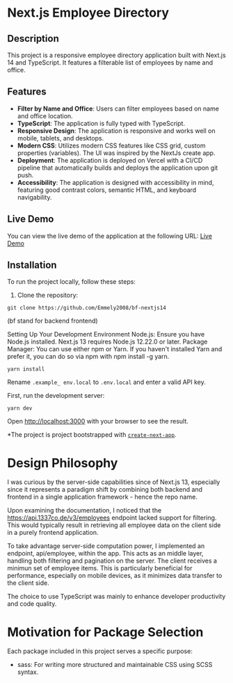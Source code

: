 # Next.js Employee Directory

## Description

This project is a responsive employee directory application built with Next.js 14 and TypeScript. It features a filterable list of employees by name and office.

## Features

- **Filter by Name and Office**: Users can filter employees based on name and office location.
- **TypeScript**: The application is fully typed with TypeScript.
- **Responsive Design**: The application is responsive and works well on mobile, tablets, and desktops.
- **Modern CSS**: Utilizes modern CSS features like CSS grid, custom properties (variables). The UI was inspired by the NextJs create app.
- **Deployment**: The application is deployed on Vercel with a CI/CD pipeline that automatically builds and deploys the application upon git push.
- **Accessibility**: The application is designed with accessibility in mind, featuring good contrast colors, semantic HTML, and keyboard navigability.

## Live Demo

You can view the live demo of the application at the following URL: [Live Demo](https://bf-nextjs14.vercel.app/)

## Installation

To run the project locally, follow these steps:

1. Clone the repository:

`git clone https://github.com/Emmely2008/bf-nextjs14`

(bf stand for backend frontend)

Setting Up Your Development Environment
Node.js: Ensure you have Node.js installed. Next.js 13 requires Node.js 12.22.0 or later.
Package Manager: You can use either npm or Yarn. If you haven't installed Yarn and prefer it, you can do so via npm with npm install -g yarn.

`yarn install`

Rename `.example_ env.local` to `.env.local` and enter a valid API key.

First, run the development server:

`yarn dev`

Open [http://localhost:3000](http://localhost:3000) with your browser to see the result.

*The project is  project bootstrapped with [`create-next-app`](https://github.com/vercel/next.js/tree/canary/packages/create-next-app).


# Design Philosophy
I was curious by the server-side capabilities since of Next.js 13, especially since it represents a paradigm shift by combining both backend and frontend in a single application framework - hence the repo name.

Upon examining the documentation, I noticed that the https://api.1337co.de/v3/employees endpoint lacked support for filtering. This would typically result in retrieving all employee data on the client side in a purely frontend application.

To take advantage server-side computation power, I implemented an endpoint, api/employee, within the app. This acts as an middle layer, handling both filtering and pagination on the server. The client receives a minimun set of employee items. This is particularly beneficial for performance, especially on mobile devices, as it minimizes data transfer to the client side.

The choice to use TypeScript was mainly to enhance developer productivity and code quality. 

# Motivation for Package Selection
Each package included in this project serves a specific purpose:

- sass: For writing more structured and maintainable CSS using SCSS syntax.
